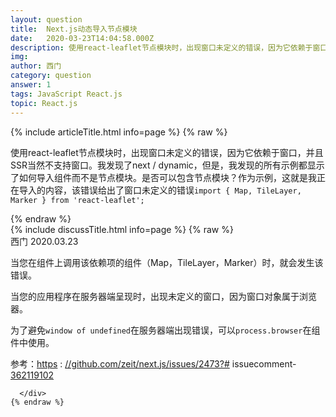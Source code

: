 ```yaml
---
layout: question
title:  Next.js动态导入节点模块
date:   2020-03-23T14:04:58.000Z
description: 使用react-leaflet节点模块时，出现窗口未定义的错误，因为它依赖于窗口，并且SSR当然不支持窗口。我发现了next / dynamic，但是，我...
img: 
author: 西门
category: question
answer: 1
tags: JavaScript React.js
topic: React.js
---
```

<div class="article-root">
  <div class="article">
    {% include articleTitle.html info=page %}
    {% raw %}
    <div class="article-content"><p><font style="vertical-align: inherit;"><font style="vertical-align: inherit;">使用react-leaflet节点模块时，出现窗口未定义的错误，因为它依赖于窗口，并且SSR当然不支持窗口。</font><font style="vertical-align: inherit;">我发现了next / dynamic，但是，我发现的所有示例都显示了如何导入组件而不是节点模块。</font><font style="vertical-align: inherit;">是否可以包含节点模块？</font><font style="vertical-align: inherit;">作为示例，这就是我正在导入的内容，该错误给出了窗口未定义的错误</font></font><code>import { Map, TileLayer, Marker } from 'react-leaflet';</code></p></div>
    {% endraw %}
  </div>

  <div class="discuss-wrapper">
    {% include discussTitle.html info=page %}
    {% raw %}
    <div class="discuss-item">
        <div class="discuss-parent">
          <div class="discuss-meta">
            <span class="discuss-user">西门</span>
            <span class="discuss-time">2020.03.23</span>
          </div>
          <div class="discuss-comment"><p><font style="vertical-align: inherit;"><font style="vertical-align: inherit;">当您在组件上调用该依赖项的组件（Map，TileLayer，Marker）时，就会发生该错误。</font></font></p>

<p><font style="vertical-align: inherit;"><font style="vertical-align: inherit;">当您的应用程序在服务器端呈现时，出现未定义的窗口，因为窗口对象属于浏览器。</font></font></p>

<p><font style="vertical-align: inherit;"><font style="vertical-align: inherit;">为了避免</font></font><code>window of undefined</code><font style="vertical-align: inherit;"><font style="vertical-align: inherit;">在服务器端</font><font style="vertical-align: inherit;">出现错误</font><font style="vertical-align: inherit;">，可以</font></font><code>process.browser</code><font style="vertical-align: inherit;"><font style="vertical-align: inherit;">在组件中</font><font style="vertical-align: inherit;">使用</font><font style="vertical-align: inherit;">。</font></font></p>

<p><font style="vertical-align: inherit;"><font style="vertical-align: inherit;">参考：</font><a href="https://github.com/zeit/next.js/issues/2473?#issuecomment-362119102" rel="nofollow noreferrer"><font style="vertical-align: inherit;">https</font></a><font style="vertical-align: inherit;"> : </font><a href="https://github.com/zeit/next.js/issues/2473?#issuecomment-362119102" rel="nofollow noreferrer"><font style="vertical-align: inherit;">//github.com/zeit/next.js/issues/2473?#</font></a><font style="vertical-align: inherit;"> issuecomment- </font></font><a href="https://github.com/zeit/next.js/issues/2473?#issuecomment-362119102" rel="nofollow noreferrer"><font style="vertical-align: inherit;"><font style="vertical-align: inherit;">362119102</font></font></a></p></div>
        </div>
        
      </div>
    {% endraw %}
  </div>
<div>

